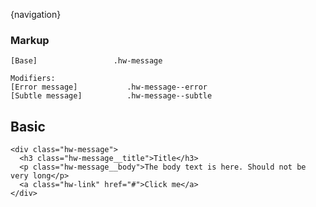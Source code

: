 

{navigation}



### Markup
```code
[Base]                 .hw-message

Modifiers:
[Error message]           .hw-message--error
[Subtle message]          .hw-message--subtle
```



## Basic

```html|plain,light
<div class="hw-message">
  <h3 class="hw-message__title">Title</h3>
  <p class="hw-message__body">The body text is here. Should not be very long</p>
  <a class="hw-link" href="#">Click me</a>
</div>
```
